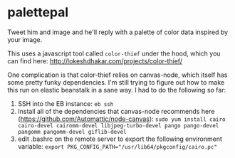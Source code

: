 # palettepal
Tweet him and image and he'll reply with a palette of color data inspired by your image.

This uses a javascript tool called `color-thief` under the hood, which you can find here: http://lokeshdhakar.com/projects/color-thief/

One complication is that color-thief relies on canvas-node, which itself has some pretty funky dependencies. I'm still trying to figure out how to make this run on elastic beanstalk in a sane way. I had to do the following so far:

  1) SSH into the EB instance: `eb ssh`
  2) Install all of the dependencies that canvas-node recommends here (https://github.com/Automattic/node-canvas):
    `sudo yum install cairo cairo-devel cairomm-devel libjpeg-turbo-devel pango pango-devel pangomm pangomm-devel giflib-devel`
  3) edit .bashrc on the remote server to export the following environment variable:
    `export PKG_CONFIG_PATH="/usr/lib64/pkgconfig/cairo.pc"`